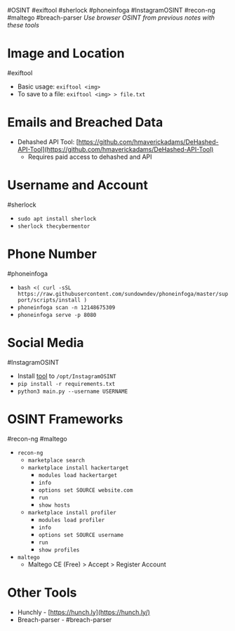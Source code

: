 #OSINT #exiftool #sherlock #phoneinfoga #InstagramOSINT #recon-ng #maltego #breach-parser 
*Use browser OSINT from previous notes with these tools*
# Image and Location
#exiftool 
- Basic usage: `exiftool <img>`
- To save to a file: `exiftool <img> > file.txt`

# Emails and Breached Data

- Dehashed API Tool: [https://github.com/hmaverickadams/DeHashed-API-Tool](https://github.com/hmaverickadams/DeHashed-API-Tool)
	- Requires paid access to dehashed and API

# Username and Account
#sherlock 
- `sudo apt install sherlock`
- `sherlock thecybermentor`

# Phone Number
#phoneinfoga 
- `bash <( curl -sSL https://raw.githubusercontent.com/sundowndev/phoneinfoga/master/support/scripts/install )`
- `phoneinfoga scan -n 12148675309`
- `phoneinfoga serve -p 8080`

# Social Media
#InstagramOSINT 
- Install [tool](https://github.com/sc1341/InstagramOSINT) to `/opt/InstagramOSINT`
- `pip install -r requirements.txt`
- `python3 main.py --username USERNAME`

# OSINT Frameworks
#recon-ng #maltego
- `recon-ng`
	- `marketplace search`
	- `marketplace install hackertarget`
		- `modules load hackertarget`
		- `info`
		- `options set SOURCE website.com`
		- `run`
		- `show hosts`
	- `marketplace install profiler`
		- `modules load profiler`
		- `info`
		- `options set SOURCE username`
		- `run`
		- `show profiles`
- `maltego`
	- Maltego CE (Free) > Accept > Register Account

# Other Tools

- Hunchly - [https://hunch.ly](https://hunch.ly/)
- Breach-parser - #breach-parser 